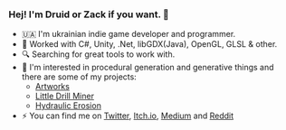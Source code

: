 ### Hej! I'm Druid or Zack if you want. :wave:

- :ukraine: I'm ukrainian indie game developer and programmer. 
- :toolbox: Worked with C#, Unity, .Net, libGDX(Java), OpenGL, GLSL & other.
- :mag: Searching for great tools to work with.
- :art: I'm interested in procedural generation and generative things and there are some of my projects:
  - [Artworks](https://github.com/progdruid/artworks)
  - [Little Drill Miner](https://github.com/progdruid/NewLDM)
  - [Hydraulic Erosion](https://github.com/progdruid/HydraulicErosion)
- :zap: You can find me on [Twitter](https://twitter.com/progdruid), [Itch.io](https://progdruid.itch.io/), [Medium](https://progdruid.medium.com/) and [Reddit](https://www.reddit.com/user/ProgrammingDruid/)

